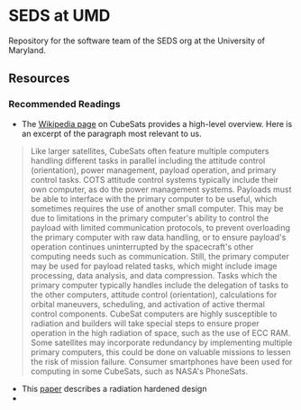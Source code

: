 # SEDS at UMD

Repository for the software team of the SEDS org at the University of Maryland.

## Resources
### Recommended Readings
 - The [Wikipedia page](https://en.wikipedia.org/wiki/CubeSat) on CubeSats provides a high-level overview. Here is an excerpt of the paragraph most relevant to us.

> Like larger satellites, CubeSats often feature multiple computers handling different tasks in parallel including the attitude control (orientation), power management, payload operation, and primary control tasks. COTS attitude control systems typically include their own computer, as do the power management systems. Payloads must be able to interface with the primary computer to be useful, which sometimes requires the use of another small computer. This may be due to limitations in the primary computer's ability to control the payload with limited communication protocols, to prevent overloading the primary computer with raw data handling, or to ensure payload's operation continues uninterrupted by the spacecraft's other computing needs such as communication. Still, the primary computer may be used for payload related tasks, which might include image processing, data analysis, and data compression. Tasks which the primary computer typically handles include the delegation of tasks to the other computers, attitude control (orientation), calculations for orbital maneuvers, scheduling, and activation of active thermal control components. CubeSat computers are highly susceptible to radiation and builders will take special steps to ensure proper operation in the high radiation of space, such as the use of ECC RAM. Some satellites may incorporate redundancy by implementing multiple primary computers, this could be done on valuable missions to lessen the risk of mission failure. Consumer smartphones have been used for computing in some CubeSats, such as NASA's PhoneSats.

 - This [paper](https://arxiv.org/pdf/1902.04117) describes a radiation hardened design
 - 
